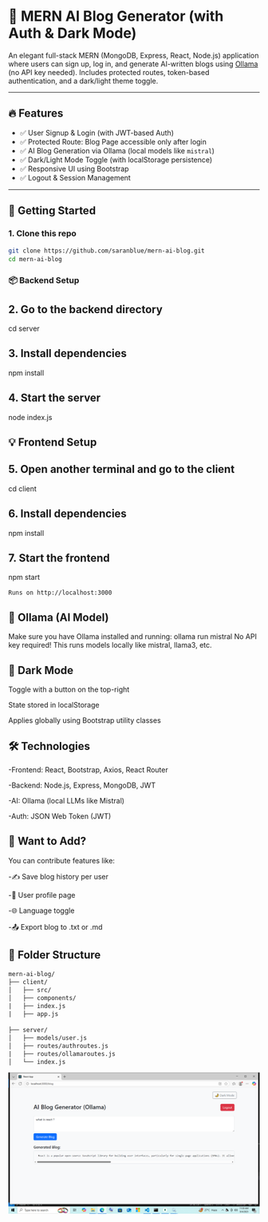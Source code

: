 # 🧠 MERN AI Blog Generator (with Auth & Dark Mode)

An elegant full-stack MERN (MongoDB, Express, React, Node.js) application where users can sign up, log in, and generate AI-written blogs using [Ollama](https://ollama.com/) (no API key needed). Includes protected routes, token-based authentication, and a dark/light theme toggle.

---

## 🔥 Features

- ✅ User Signup & Login (with JWT-based Auth)
- ✅ Protected Route: Blog Page accessible only after login
- ✅ AI Blog Generation via Ollama (local models like `mistral`)
- ✅ Dark/Light Mode Toggle (with localStorage persistence)
- ✅ Responsive UI using Bootstrap
- ✅ Logout & Session Management

---

## 🚀 Getting Started

### 1. Clone this repo
```bash
git clone https://github.com/saranblue/mern-ai-blog.git
cd mern-ai-blog
```
### 📦 Backend Setup
## 2. Go to the backend directory
cd server

## 3. Install dependencies
npm install

## 4. Start the server
node index.js

## 💡 Frontend Setup
## 5. Open another terminal and go to the client
cd client

## 6. Install dependencies
npm install

## 7. Start the frontend
npm start
```
Runs on http://localhost:3000
```

## 🤖 Ollama (AI Model)
Make sure you have Ollama installed and running:
ollama run mistral
No API key required! This runs models locally like mistral, llama3, etc.

## 🎨 Dark Mode
Toggle with a button on the top-right

State stored in localStorage

Applies globally using Bootstrap utility classes
## 🛠 Technologies
-Frontend: React, Bootstrap, Axios, React Router

-Backend: Node.js, Express, MongoDB, JWT

-AI: Ollama (local LLMs like Mistral)

-Auth: JSON Web Token (JWT)


## 💬 Want to Add?
You can contribute features like:

-✍️ Save blog history per user

-📃 User profile page

-🌐 Language toggle

-📤 Export blog to .txt or .md


## 📂 Folder Structure
```
mern-ai-blog/
├── client/
│   ├── src/
│   ├── components/
|   ├── index.js
|   ├── app.js

├── server/
│   ├── models/user.js
│   ├── routes/authroutes.js
|   ├── routes/ollamaroutes.js
│   └── index.js
```


![dashboard-preview](src/components/output.png)














